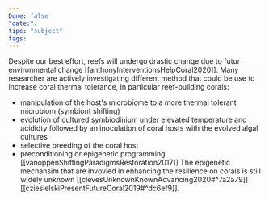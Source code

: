 ```yaml
---
Done: false
"date:":
tipe: "subject"
tags:
---
```


Despite our best effort, reefs will undergo drastic change due to futur environmental change [[anthonyInterventionsHelpCoral2020]]. Many researcher are actively investigating different method that could be use to increase coral thermal tolerance, in particular reef-building corals: 
- manipulation of the host's microbiome to a more thermal tolerant microbiom (symbiont shifting)
- evolution of cultured symbiodinium under elevated temperature and acididty followed by an inoculation of coral hosts with the evolved algal cultures
- selective breeding of the coral host 
- preconditioning or epigenetic programming
[[vanoppenShiftingParadigmsRestoration2017]]
The epigenetic mechansim that are invovled in enhancing the resilience on corals is still widely unknown [[clevesUnknownKnownAdvancing2020#^7a2a79]] [[cziesielskiPresentFutureCoral2019#^dc6ef9]].

